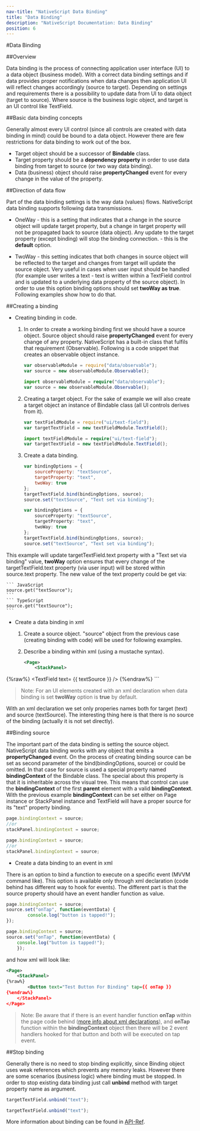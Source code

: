 ```yaml
---
nav-title: "NativeScript Data Binding"
title: "Data Binding"
description: "NativeScript Documentation: Data Binding"
position: 6
---
```


#Data Binding

##Overview

Data binding is the process of connecting application user interface (UI) to a data object (business model). With a correct data binding settings and if data provides proper notifications when data changes then application UI will reflect changes accordingly (source to target). Depending on settings and requirements there is a possibility to update data from UI to data object (target to source). Where source is the business logic object, and target is an UI control like TextField.

##Basic data binding concepts

Generally almost every UI control (since all controls are created with data binding in mind) could be bound to a data object. However there are few restrictions for data binding to work out of the box.

* Target object should be a successor of **Bindable** class.
* Target property should be a **dependency property** in order to use data binding from target to source (or two way data binding).
* Data (business) object should raise **propertyChanged** event for every change in the value of the property.

##Direction of data flow

Part of the data binding settings is the way data (values) flows. NativeScript data binding supports following data transmissions.

* OneWay - this is a setting that indicates that a change in the source object will update target property, but a change in target property will not be propagated back to source (data object). Any update to the target property (except binding) will stop the binding connection. - this is the **default** option.

* TwoWay - this setting indicates that both changes in source object will be reflected to the target and changes from target will update the source object. Very useful in cases when user input should be handled (for example user writes a text - text is written within a TextField control and is updated to a underlying data property of the source object).
In order to use this option binding options should set **twoWay as true**. Following examples show how to do that.

##Creating a binding

* Creating binding in code.

	1. In order to create a working binding first we should have a source object. Source object should raise **propertyChanged** event for every change of any property. NativeScript has a built-in class that fulfils that requirement (Observable). Following is a code snippet that creates an observable object instance.

		``` JavaScript
		var observableModule = require("data/observable");
		var source = new observableModule.Observable();
		```
		``` TypeScript
		import observableModule = require("data/observable");
		var source = new observableModule.Observable();
		```

	2. Creating a target object. For the sake of example we will also create a target object an instance of Bindable class (all UI controls derives from it).

		``` JavaScript
		var textFieldModule = require("ui/text-field");
		var targetTextField = new textFieldModule.TextField();
		```
		``` TypeScript
		import textFieldModule = require("ui/text-field");
		var targetTextField = new textFieldModule.TextField();
		```

	3. Create a data binding.

		``` JavaScript
		var bindingOptions = {
			sourceProperty: "textSource",
			targetProperty: "text",
			twoWay: true
		};
		targetTextField.bind(bindingOptions, source);
		source.set("textSource", "Text set via binding");
		```
		``` TypeScript
		var bindingOptions = {
			sourceProperty: "textSource",
			targetProperty: "text",
			twoWay: true
		};
		targetTextField.bind(bindingOptions, source);
		source.set("textSource", "Text set via binding");
		```
This example will update targetTextField.text property with a "Text set via binding" value, **twoWay** option ensures that every change of the targetTextField.text property (via user input) will be stored within source.text property. The new value of the text property could be get via:

	``` JavaScript
	source.get("textSource");
	```
	``` TypeScript
	source.get("textSource");
	```

* Create a data binding in xml

	1. Create a source object. "source" object from the previous case (creating binding with code) will be used for following examples.

	2. Describe a binding within xml (using a mustache syntax).

		``` XML
		<Page>
			<StackPanel>
{%raw%}
				<TextField text= {{ textSource }} />
{%endraw%}
			</StackPanel>
		</Page>
		```

> Note: For an UI elements created with an xml declaration when data binding is set **twoWay** option is **true** by default.

With an xml declaration we set only properies names both for target (text) and source (textSource). The interesting thing here is that there is no source of the binding (actually it is not set directly).

##Binding source

The important part of the data binding is setting the source object. NativeScript data binding works with any object that emits a **propertyChanged** event. On the process of creating binding source can be set as second parameter of the bind(bindingOptions, source) or could be omitted. In that case for source is used a special property named **bindingContext** of the Bindable class. The special about this property is that it is inheritable across the visual tree. This means that control can use the **bindingContext** of the first **parent** element with a valid **bindingContext**. With the previous example **bindingContext** can be set either on Page instance or StackPanel instance and TextField will have a proper source for its "text" property binding.

``` JavaScript
page.bindingContext = source;
//or
stackPanel.bindingContext = source;
```
``` TypeScript
page.bindingContext = source;
//or
stackPanel.bindingContext = source;
```

* Create a data binding to an event in xml

There is an option to bind a function to execute on a specific event (MVVM command like). This option is available only through xml declaration (code behind has different way to hook for events). The different part is that the source property should have an event handler function as value.

``` JavaScript
page.bindingContext = source;
source.set("onTap", function(eventData) {
		console.log("button is tapped!");
});
```
``` TypeScript
page.bindingContext = source;
source.set("onTap", function(eventData) {
	console.log("button is tapped!");
	});
```

and how xml will look like:

``` XML
<Page>
	<StackPanel>
{%raw%}
		<Button text="Test Button For Binding" tap={{ onTap }}
{%endraw%}
	</StackPanel>
</Page>
```

> Note: Be aware that if there is an event handler function **onTap** within the page code behind ([more info about xml declarations](./ui-with-xml.md)), and **onTap** function within the **bindingContext** object then there will be 2 event handlers hooked for that button and both will be executed on tap event.

##Stop binding

Generally there is no need to stop binding explicitly, since Binding object uses weak references which prevents any memory leaks. However there are some scenarios (business logic) where binding must be stopped. In order to stop existing data binding just call **unbind** method with target property name as argument.

``` JavaScript
targetTextField.unbind("text");
```
``` TypeScript
targetTextField.unbind("text");
```
More information about binding can be found in [API-Ref](./ApiReference/ui/core/bindable/Bindable.md).
